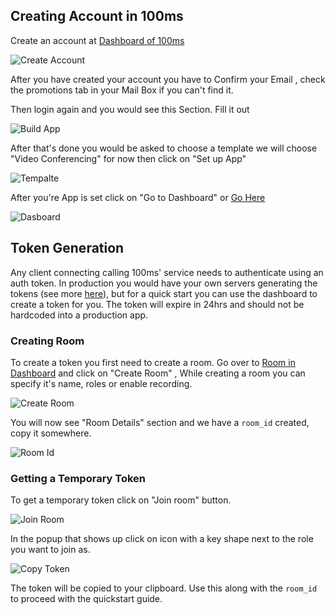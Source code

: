 ## Creating Account in 100ms

Create an account at [Dashboard of 100ms](https://dashboard.100ms.live/)

![Create Account](/guides/token/create-account.png)

After you have created your account you have to Confirm your Email , check the promotions tab in your Mail Box if you can't find it.

Then login again and you would see this Section. Fill it out

![Build App](/guides/token/build-app.png)

After that's done you would be asked to choose a template we will choose "Video Conferencing" for now then click on "Set up App"

![Tempalte](/guides/token/template.png)

After you're App is set click on "Go to Dashboard" or [Go Here](https://dashboard.100ms.live/dashboard)

![Dasboard](/guides/token/go-to-dashboard.png)

## Token Generation

Any client connecting calling 100ms' service needs to authenticate using an auth token. In production you would have your own servers generating the tokens (see more [here](/server-side/v2/foundation/authentication-and-tokens)), but for a quick start you can use the dashboard to create a token for you. The token will expire in 24hrs and should not be hardcoded into a production app.

### Creating Room

To create a token you first need to create a room. Go over to [Room in Dashboard](https://dashboard.100ms.live/rooms) and click on "Create Room" , While creating a room you can specify it's name, roles or enable recording.

![Create Room](/guides/token/create-room.png)

You will now see "Room Details" section and we have a `room_id` created, copy it somewhere.

![Room Id](/guides/token/room-id.png)

### Getting a Temporary Token

To get a temporary token click on "Join room" button.

![Join Room](/guides/token/join-room.png)

In the popup that shows up click on icon with a key shape next to the role you want to join as.

![Copy Token](/guides/token/copy-token.png)

 The token will be copied to your clipboard. Use this along with the `room_id` to proceed with the quickstart guide.
